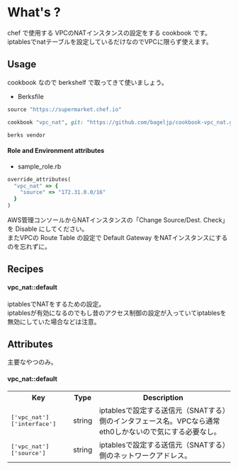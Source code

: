 What's ?
===============
chef で使用する VPCのNATインスタンスの設定をする cookbook です。  
iptablesでnatテーブルを設定しているだけなのでVPCに限らず使えます。

Usage
-----
cookbook なので berkshelf で取ってきて使いましょう。

* Berksfile
```ruby
source "https://supermarket.chef.io"

cookbook "vpc_nat", git: "https://github.com/bageljp/cookbook-vpc_nat.git"
```

```
berks vendor
```

#### Role and Environment attributes

* sample_role.rb
```ruby
override_attributes(
  "vpc_nat" => {
    "source" => "172.31.0.0/16"
  }
)
```

AWS管理コンソールからNATインスタンスの「Change Source/Dest. Check」を Disable にしてください。  
またVPCの Route Table の設定で Default Gateway をNATインスタンスにするのを忘れずに。

Recipes
----------

#### vpc_nat::default
iptablesでNATをするための設定。  
iptablesが有効になるのでもし昔のアクセス制御の設定が入っていてiptablesを無効にしていた場合などは注意。  

Attributes
----------

主要なやつのみ。

#### vpc_nat::default
<table>
  <tr>
    <th>Key</th>
    <th>Type</th>
    <th>Description</th>
  </tr>
  <tr>
    <td><tt>['vpc_nat']['interface']</tt></td>
    <td>string</td>
    <td>iptablesで設定する送信元（SNATする）側のインタフェース名。VPCなら通常eth0しかないので気にする必要なし。</td>
  </tr>
  <tr>
    <td><tt>['vpc_nat']['source']</tt></td>
    <td>string</td>
    <td>iptablesで設定する送信元（SNATする）側のネットワークアドレス。</td>
  </tr>
</table>

